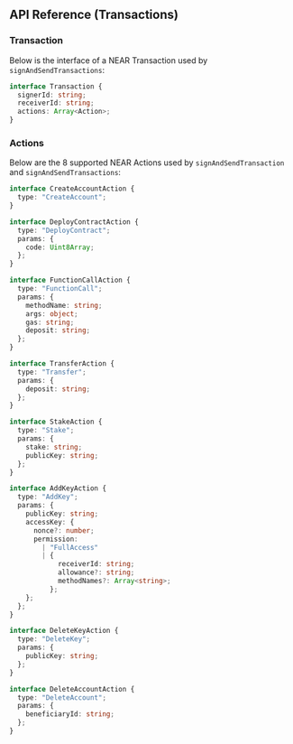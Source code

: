 ## API Reference (Transactions)

### Transaction

Below is the interface of a NEAR Transaction used by `signAndSendTransactions`:

```ts
interface Transaction {
  signerId: string;
  receiverId: string;
  actions: Array<Action>;
}
```

### Actions

Below are the 8 supported NEAR Actions used by `signAndSendTransaction` and `signAndSendTransactions`:

```ts
interface CreateAccountAction {
  type: "CreateAccount";
}

interface DeployContractAction {
  type: "DeployContract";
  params: {
    code: Uint8Array;
  };
}

interface FunctionCallAction {
  type: "FunctionCall";
  params: {
    methodName: string;
    args: object;
    gas: string;
    deposit: string;
  };
}

interface TransferAction {
  type: "Transfer";
  params: {
    deposit: string;
  };
}

interface StakeAction {
  type: "Stake";
  params: {
    stake: string;
    publicKey: string;
  };
}  

interface AddKeyAction {
  type: "AddKey";
  params: {
    publicKey: string;
    accessKey: {
      nonce?: number;
      permission:
        | "FullAccess"
        | {
            receiverId: string;
            allowance?: string;
            methodNames?: Array<string>;
          };
    };
  };
}

interface DeleteKeyAction {
  type: "DeleteKey";
  params: {
    publicKey: string;
  };
}

interface DeleteAccountAction {
  type: "DeleteAccount";
  params: {
    beneficiaryId: string;
  };
}
```
